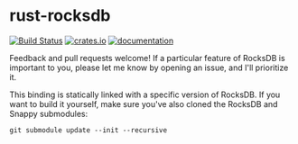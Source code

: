 rust-rocksdb
============
[![Build Status](https://travis-ci.org/rust-rocksdb/rust-rocksdb.svg?branch=master)](https://travis-ci.org/rust-rocksdb/rust-rocksdb)
[![crates.io](http://meritbadge.herokuapp.com/rocksdb)](https://crates.io/crates/rocksdb)
[![documentation](https://docs.rs/rocksdb/badge.svg)](https://docs.rs/rocksdb)

Feedback and pull requests welcome!  If a particular feature of RocksDB is important to you, please let me know by opening an issue, and I'll prioritize it.

This binding is statically linked with a specific version of RocksDB. If you want to build it yourself, make sure you've also cloned the RocksDB and Snappy submodules:

    git submodule update --init --recursive
